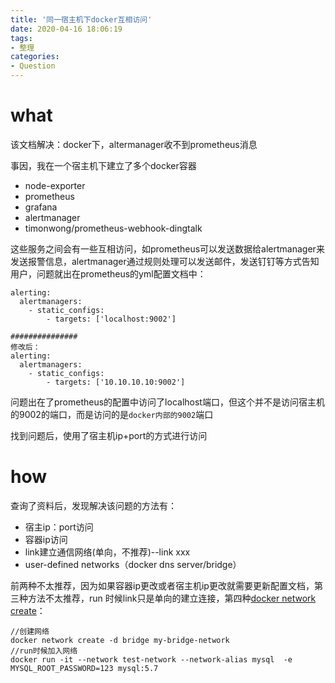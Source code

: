 ```yaml
---
title: '同一宿主机下docker互相访问'
date: 2020-04-16 18:06:19
tags:
- 整理
categories:
- Question
---
```


# what

该文档解决：docker下，altermanager收不到prometheus消息

事因，我在一个宿主机下建立了多个docker容器

- node-exporter
- prometheus
- grafana
- alertmanager
- timonwong/prometheus-webhook-dingtalk

这些服务之间会有一些互相访问，如prometheus可以发送数据给alertmanager来发送报警信息，alertmanager通过规则处理可以发送邮件，发送钉钉等方式告知用户，问题就出在prometheus的yml配置文档中：

```shell
alerting:
  alertmanagers:
    - static_configs:
        - targets: ['localhost:9002']  
        
###############
修改后：
alerting:
  alertmanagers:
    - static_configs:
        - targets: ['10.10.10.10:9002']  
```

问题出在了prometheus的配置中访问了localhost端口，但这个并不是访问宿主机的9002的端口，而是访问的是`docker内部的9002`端口

找到问题后，使用了宿主机ip+port的方式进行访问

# how

查询了资料后，发现解决该问题的方法有：

- 宿主ip：port访问
- 容器ip访问
- link建立通信网络(单向，不推荐)--link xxx
- user-defined networks（docker dns server/bridge）

前两种不太推荐，因为如果容器ip更改或者宿主机ip更改就需要更新配置文档，第三种方法不太推荐，run 时候link只是单向的建立连接，第四种[docker network create](<https://docs.docker.com/engine/reference/commandline/network_create/>)：

```
//创建网络
docker network create -d bridge my-bridge-network
//run时候加入网络
docker run -it --network test-network --network-alias mysql  -e MYSQL_ROOT_PASSWORD=123 mysql:5.7
```


